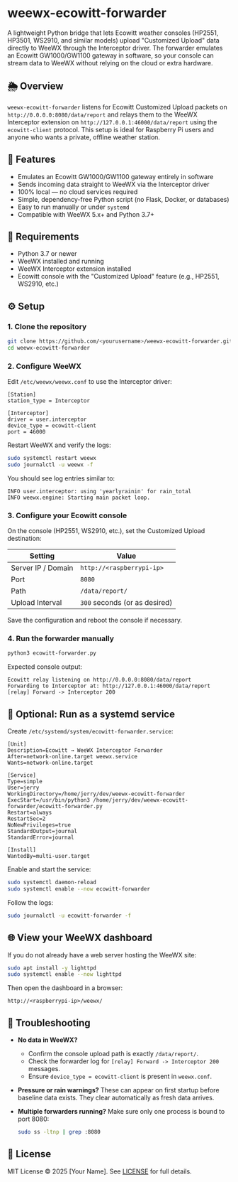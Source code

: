 # weewx-ecowitt-forwarder

A lightweight Python bridge that lets Ecowitt weather consoles (HP2551, HP3501, WS2910, and similar models) upload "Customized Upload" data directly to WeeWX through the Interceptor driver. The forwarder emulates an Ecowitt GW1000/GW1100 gateway in software, so your console can stream data to WeeWX without relying on the cloud or extra hardware.

## 🌦️ Overview

`weewx-ecowitt-forwarder` listens for Ecowitt Customized Upload packets on `http://0.0.0.0:8080/data/report` and relays them to the WeeWX Interceptor extension on `http://127.0.0.1:46000/data/report` using the `ecowitt-client` protocol. This setup is ideal for Raspberry Pi users and anyone who wants a private, offline weather station.

## 🚀 Features

- Emulates an Ecowitt GW1000/GW1100 gateway entirely in software
- Sends incoming data straight to WeeWX via the Interceptor driver
- 100% local — no cloud services required
- Simple, dependency-free Python script (no Flask, Docker, or databases)
- Easy to run manually or under `systemd`
- Compatible with WeeWX 5.x+ and Python 3.7+

## 🧰 Requirements

- Python 3.7 or newer
- WeeWX installed and running
- WeeWX Interceptor extension installed
- Ecowitt console with the "Customized Upload" feature (e.g., HP2551, WS2910, etc.)

## ⚙️ Setup

### 1. Clone the repository

```bash
git clone https://github.com/<yourusername>/weewx-ecowitt-forwarder.git
cd weewx-ecowitt-forwarder
```

### 2. Configure WeeWX

Edit `/etc/weewx/weewx.conf` to use the Interceptor driver:

```
[Station]
station_type = Interceptor

[Interceptor]
driver = user.interceptor
device_type = ecowitt-client
port = 46000
```

Restart WeeWX and verify the logs:

```bash
sudo systemctl restart weewx
sudo journalctl -u weewx -f
```

You should see log entries similar to:

```
INFO user.interceptor: using 'yearlyrainin' for rain_total
INFO weewx.engine: Starting main packet loop.
```

### 3. Configure your Ecowitt console

On the console (HP2551, WS2910, etc.), set the Customized Upload destination:

| Setting              | Value                          |
| -------------------- | ------------------------------ |
| Server IP / Domain   | `http://<raspberrypi-ip>`      |
| Port                 | `8080`                         |
| Path                 | `/data/report/`                |
| Upload Interval      | `300` seconds (or as desired)  |

Save the configuration and reboot the console if necessary.

### 4. Run the forwarder manually

```bash
python3 ecowitt-forwarder.py
```

Expected console output:

```
Ecowitt relay listening on http://0.0.0.0:8080/data/report
Forwarding to Interceptor at: http://127.0.0.1:46000/data/report
[relay] Forward -> Interceptor 200
```

## 🔁 Optional: Run as a systemd service

Create `/etc/systemd/system/ecowitt-forwarder.service`:

```
[Unit]
Description=Ecowitt → WeeWX Interceptor Forwarder
After=network-online.target weewx.service
Wants=network-online.target

[Service]
Type=simple
User=jerry
WorkingDirectory=/home/jerry/dev/weewx-ecowitt-forwarder
ExecStart=/usr/bin/python3 /home/jerry/dev/weewx-ecowitt-forwarder/ecowitt-forwarder.py
Restart=always
RestartSec=2
NoNewPrivileges=true
StandardOutput=journal
StandardError=journal

[Install]
WantedBy=multi-user.target
```

Enable and start the service:

```bash
sudo systemctl daemon-reload
sudo systemctl enable --now ecowitt-forwarder
```

Follow the logs:

```bash
sudo journalctl -u ecowitt-forwarder -f
```

## 🌐 View your WeeWX dashboard

If you do not already have a web server hosting the WeeWX site:

```bash
sudo apt install -y lighttpd
sudo systemctl enable --now lighttpd
```

Then open the dashboard in a browser:

```
http://<raspberrypi-ip>/weewx/
```

## 🧪 Troubleshooting

- **No data in WeeWX?**
  - Confirm the console upload path is exactly `/data/report/`.
  - Check the forwarder log for `[relay] Forward -> Interceptor 200` messages.
  - Ensure `device_type = ecowitt-client` is present in `weewx.conf`.
- **Pressure or rain warnings?** These can appear on first startup before baseline data exists. They clear automatically as fresh data arrives.
- **Multiple forwarders running?** Make sure only one process is bound to port 8080:

  ```bash
  sudo ss -ltnp | grep :8080
  ```

## 📜 License

MIT License © 2025 [Your Name]. See [LICENSE](LICENSE) for full details.
